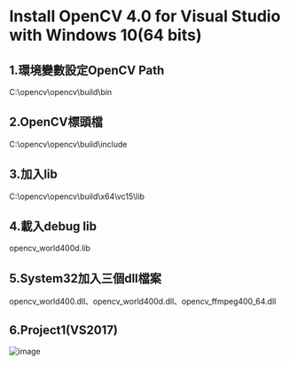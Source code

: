 # Install OpenCV 4.0 for Visual Studio with Windows 10(64 bits)
## 1.環境變數設定OpenCV Path
C:\opencv\opencv\build\bin
## 2.OpenCV標頭檔
C:\opencv\opencv\build\include
## 3.加入lib
C:\opencv\opencv\build\x64\vc15\lib
## 4.載入debug lib
opencv_world400d.lib
## 5.System32加入三個dll檔案
opencv_world400.dll、opencv_world400d.dll、opencv_ffmpeg400_64.dll
## 6.Project1(VS2017)
![image](https://github.com/tsaiminghsu/OpenCV_C/blob/master/opencv_lena_test.png)
